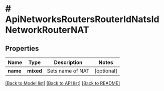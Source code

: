 # # ApiNetworksRoutersRouterIdNatsIdNetworkRouterNAT

## Properties

Name | Type | Description | Notes
------------ | ------------- | ------------- | -------------
**name** | **mixed** | Sets name of NAT | [optional]

[[Back to Model list]](../../README.md#models) [[Back to API list]](../../README.md#endpoints) [[Back to README]](../../README.md)
